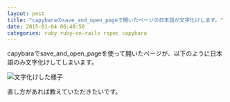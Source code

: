 ```yaml
---
layout: post
title: "capybaraのsave_and_open_pageで開いたページの日本語が文字化けします。"
date: 2015-01-04 06:40:50
categories: ruby ruby-on-rails rspec capybara
---
```

<p>capybaraでsave_and_open_pageを使って開いたページが、以下のように日本語のみ文字化けしてしまいます。</p>

<p><img src="https://i.stack.imgur.com/jxUrS.png" alt="文字化けした様子"></p>

<p>直し方があれば教えていただきたいです。</p>
